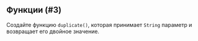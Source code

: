 Функции (#3)
-
Создайте функцию `duplicate()`, которая принимает `String` параметр и возвращает его двойное значение.